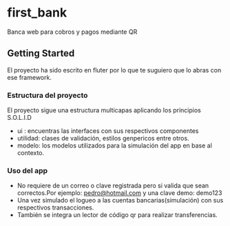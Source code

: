 # first_bank

Banca web para cobros y pagos mediante QR

## Getting Started

El proyecto ha sido escrito en fluter por lo que te suguiero que lo abras con ese framework.

### Estructura del proyecto
El proyecto sigue una estructura multicapas aplicando los principios S.O.L.I.D
- ui : encuentras las interfaces con sus respectivos componentes
- utilidad: clases de validación, estilos genpericos entre otros.
- modelo: los modelos utilizados para la simulación del app en base al contexto.

### Uso del app
- No requiere de un correo o clave registrada pero si valida que sean correctos.Por ejemplo: pedro@hotmail.com y una clave demo: demo123
- Una vez simulado el logueo a las cuentas bancarias(simulación) con sus respectivos transacciones.
- También se integra un lector de código qr para realizar transferencias.
